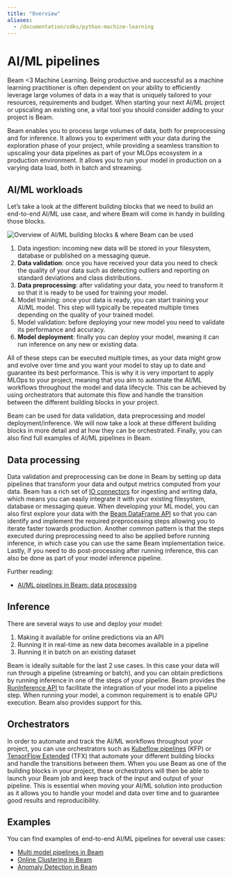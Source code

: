 ```yaml
---
title: "Overview"
aliases:
  - /documentation/sdks/python-machine-learning
---
```

<!--
Licensed under the Apache License, Version 2.0 (the "License");
you may not use this file except in compliance with the License.
You may obtain a copy of the License at

http://www.apache.org/licenses/LICENSE-2.0

Unless required by applicable law or agreed to in writing, software
distributed under the License is distributed on an "AS IS" BASIS,
WITHOUT WARRANTIES OR CONDITIONS OF ANY KIND, either express or implied.
See the License for the specific language governing permissions and
limitations under the License.
-->

# AI/ML pipelines

Beam <3 Machine Learning. Being productive and successful as a machine learning practitioner is often dependent on your ability to efficiently leverage large volumes of data in a way that is uniquely tailored to your resources, requirements and budget. When starting your next AI/ML project or upscaling an existing one, a vital tool you should consider adding to your project is Beam.

Beam enables you to process large volumes of data, both for preprocessing and for inference. It allows you to experiment with your data during the exploration phase of your project, while providing a seamless transition to upscaling your data pipelines as part of your MLOps ecosystem in a production environment. It allows you to run your model in production on a varying data load, both in batch and streaming.

## AI/ML workloads

Let’s take a look at the different building blocks that we need to build an end-to-end AI/ML use case, and where Beam will come in handy in building those blocks.

![Overview of  AI/ML building blocks & where Beam can be used](/images/ml-workflows.svg)

1. Data ingestion: incoming new data will be stored in your filesystem, database or published on a messaging queue.
2. **Data validation**: once you have received your data you need to check the quality of your data such as detecting outliers and reporting on standard deviations and class distributions.
3. **Data preprocessing**: after validating your data, you need to transform it so that it is ready to be used for training your model.
4. Model training: once your data is ready, you can start training your AI/ML model. This step will typically be repeated multiple times depending on the quality of your trained model.
5. Model validation: before deploying your new model you need to validate its performance and accuracy.
6. **Model deployment**: finally you can deploy your model, meaning it can run inference on any new or existing data.

All of these steps can be executed multiple times, as your data might grow and evolve over time and you want your model to stay up to date and guarantee its best performance. This is why it is very important to apply MLOps to your project, meaning that you aim to automate the AI/ML workflows throughout the model and data lifecycle. This can be achieved by using orchestrators that automate this flow and handle the transition between the different building blocks in your project.

Beam can be used for data validation, data preprocessing and model deployment/inference. We will now take a look at these different building blocks in more detail and at how they can be orchestrated. Finally, you can also find full examples of AI/ML pipelines in Beam.

## Data processing

Data validation and preprocessing can be done in Beam by setting up data pipelines that transform your data and output metrics computed from your data. Beam has a rich set of [IO connectors](https://beam.apache.org/documentation/io/built-in/) for ingesting and writing data, which means you can easily integrate it with your existing filesystem, database or messaging queue. When developing your ML model, you can also first explore your data with the [Beam DataFrame API](https://beam.apache.org/documentation/dsls/dataframes/overview/) so that you can identify and implement the required preprocessing steps allowing you to iterate faster towards production. Another common pattern is that the steps executed during preprocessing need to also be applied before running inference, in which case you can use the same Beam implementation twice. Lastly, if you need to do post-processing after running inference, this can also be done as part of your model inference pipeline.

Further reading:
* [AI/ML pipelines in Beam: data processing](/documentation/ml/data-processing)

## Inference

There are several ways to use and deploy your model:
1. Making it available for online predictions via an API
2. Running it in real-time as new data becomes available in a pipeline
3. Running it in batch on an existing dataset

Beam is ideally suitable for the last 2 use cases. In this case your data will run through a pipeline (streaming or batch), and you can obtain predictions by running inference in one of the steps of your pipeline. Beam provides the [RunInference API](https://beam.apache.org/documentation/sdks/python-machine-learning/) to facilitate the integration of your model into a pipeline step. When running your model, a common requirement is to enable GPU execution. Beam also provides support for this.

## Orchestrators

In order to automate and track the AI/ML workflows throughout your project, you can use orchestrators such as [Kubeflow pipelines](https://www.kubeflow.org/docs/components/pipelines/introduction/) (KFP) or [TensorFlow Extended](https://www.tensorflow.org/tfx) (TFX) that automate your different building blocks and handle the transitions between them. When you use Beam as one of the building blocks in your project, these orchestrators will then be able to launch your Beam job and keep track of the input and output of your pipeline. This is essential when moving your AI/ML solution into production as it allows you to handle your model and data over time and to guarantee good results and reproducibility.

## Examples

You can find examples of end-to-end AI/ML pipelines for several use cases:
* [Multi model pipelines in Beam](/documentation/ml/multi-model-pipelines)
* [Online Clustering in Beam](/documentation/ml/online-clustering)
* [Anomaly Detection in Beam](/documentation/ml/anomaly-detection)
